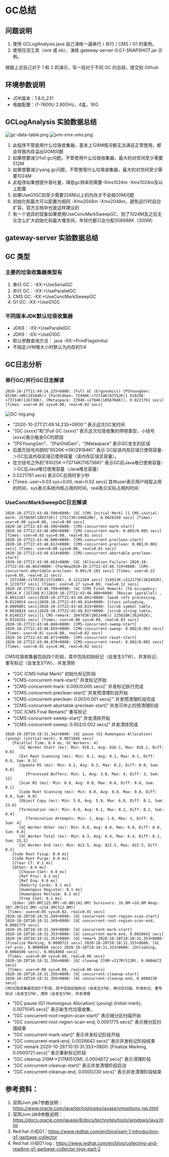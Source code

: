 ﻿# GC总结

## 问题说明
1. 使用 GCLogAnalysis.java 自己演练一遍串行 / 并行 / CMS / G1 的案例。
2. 使用压测工具（wrk 或 sb），演练 gateway-server-0.0.1-SNAPSHOT.jar 示例。

根据上述自己对于 1 和 2 的演示，写一段对于不同 GC 的总结，提交到 Github

## 环境参数说明
- JDK版本：1.8.0_231
- 电脑配置：i7-7600U 2.80GHz，4盒，16G

## GCLogAnalysis 实验数据总结
![gc-data-table.png](https://github.com/gerrypang/JAVA-000/blob/main/JAVA-000/Week_02/images/gc-data-table.png)
![jvm-xmx-xms.png](https://github.com/gerrypang/JAVA-000/blob/main/JAVA-000/Week_02/images/jvm-xmx-xms.png)

1. 此程序不管是用什么垃圾收集器，基本上128M情况都无法满足正常使用，都会导致内存溢出OOM问题
2. 如果想要减少full gc问题，不管使用什么垃圾收集器，最大的对空间至少需要512M
3. 如果想要减少yang gc问题，不管使用什么垃圾收集器，最大的对空间至少需要1024M
4. 此程序如果想提升吞吐量，降低gc频率则需要-Xms1024m -Xmx1024m及以上配置
5. 如果UseG1GC则至少需要256M以上的内存才不会报00M问题
6. 初始化和最大可以配置为相同 -Xms2048m -Xmx2048m，避免运行时自动扩容，官方文档中也是这样建议的
6. 有一个诡异的现象如果使用UseConcMarkSweepGC，到了1024M及之后无论怎么扩大初始化和最大堆空间，年轻代都只会分配306688K（300M）

## gateway-server 实验数据总结


## GC 类型

### 主要的垃圾收集器类型有
1. 串行 GC：-XX:+UseSerialGC
2. 并行 GC：-XX:+UseParallelGC 
3. CMS GC: -XX:+UseConcMarkSweepGC
4. G1 GC: ‐XX:+UseG1GC

### 不同版本JDK默认垃圾收集器
- JDK8：-XX:+UseParallelGC 
- JDK9：‐XX:+UseG1GC
- 默认参数查询方法： java -XX:+PrintFlagsInitial
- 不指定JVM堆大小时默认为内存的1/4

## GC日志分析

### 串行GC/并行GC日志解读
``` shell
2020-10-27T21:49:14.235+0800: [Full GC (Ergonomics) [PSYoungGen: 8526K->0K(29184K)] [ParOldGen: 72498K->73714K(87552K)] 81025K->73714K(116736K), [Metaspace: 2704K->2704K(1056768K)], 0.0221761 secs] [Times: user=0.03 sys=0.00, real=0.02 secs]
``` 
![GC-log.png](https://github.com/gerrypang/JAVA-000/blob/main/JAVA-000/Week_02/images/GC-log.png)

- “2020-10-27T21:49:14.235+0800:” 表示这次GC发时间
- “[GC (xxxx)”和“[Full GC (xxxx)” 表示这次垃圾收集的停顿类型，小括号(xxxx)表示触发GC的原因
- “[PSYoungGen”、“[ParOldGen”、“[Metaspace” 表示GC发生的区域
- 后面方括号内部的“8526K->0K(29184K)” 表示 GC前该内存区域已使用容量-＞GC后该内存区域已使用容量（该内存区域总容量）。
- 在方括号之外的“81025K->73714K(116736K)” 表示GC前Java堆已使用容量-＞GC后Java堆已使用容量（Java堆总容量）
- 0.0221761 secs] 表示GC总用时多少秒
- [Times: user=0.03 sys=0.00, real=0.02 secs] 其中user表示用户线程占用的时间，sys表示系统内核占用的时间，real表示实际占用的时间 


### UseConcMarkSweepGC日志解读
``` shell
2020-10-27T22:43:48.590+0800: [GC (CMS Initial Mark) [1 CMS-initial-mark: 157665K(189372K)] 175173K(346620K), 0.0026260 secs] [Times: user=0.00 sys=0.00, real=0.00 secs]
2020-10-27T22:43:48.596+0800: [CMS-concurrent-mark-start]
2020-10-27T22:43:48.606+0800: [CMS-concurrent-mark: 0.005/0.005 secs] [Times: user=0.03 sys=0.00, real=0.01 secs]
2020-10-27T22:43:48.606+0800: [CMS-concurrent-preclean-start]
2020-10-27T22:43:48.612+0800: [CMS-concurrent-preclean: 0.001/0.001 secs] [Times: user=0.00 sys=0.00, real=0.01 secs]
2020-10-27T22:43:48.614+0800: [CMS-concurrent-abortable-preclean-start]
2020-10-27T22:43:48.663+0800: [GC (Allocation Failure) 2020-10-27T22:43:48.663+0800: [ParNew2020-10-27T22:43:48.719+0800: [CMS-concurrent-abortable-preclean: 0.001/0.102 secs] [Times: user=0.22 sys=0.05, real=0.11 secs]
: 157248K->17472K(157248K), 0.1212269 secs] 314913K->222175K(362492K), 0.1219737 secs] [Times: user=0.27 sys=0.09, real=0.12 secs]
2020-10-27T22:43:48.799+0800: [GC (CMS Final Remark) [YG occupancy: 20924 K (157248 K)]2020-10-27T22:43:48.800+0800: [Rescan (parallel) , 0.0012167 secs]2020-10-27T22:43:48.801+0800: [weak refs processing, 0.0129014 secs]2020-10-27T22:43:48.814+0800: [class unloading, 0.0009801 secs]2020-10-27T22:43:48.815+0800: [scrub symbol table, 0.0018824 secs]2020-10-27T22:43:48.817+0800: [scrub string table, 0.0140317 secs][1 CMS-remark: 204703K(205244K)] 225628K(362492K), 0.0324291 secs] [Times: user=0.00 sys=0.00, real=0.03 secs]
2020-10-27T22:43:48.848+0800: [CMS-concurrent-sweep-start]
2020-10-27T22:43:48.855+0800: [CMS-concurrent-sweep: 0.002/0.002 secs] [Times: user=0.01 sys=0.00, real=0.02 secs]
2020-10-27T22:43:48.871+0800: [CMS-concurrent-reset-start]
2020-10-27T22:43:48.878+0800: [CMS-concurrent-reset: 0.002/0.002 secs] [Times: user=0.01 sys=0.00, real=0.02 secs]
```
CMS垃圾收集器包括四个阶段，其中包括初始标记（会发生STW）、并发标记、重写标记（会发生STW）、并发清除
- “[GC (CMS Initial Mark)” 初始化标记阶段
- “[CMS-concurrent-mark-start]” 并发标记开始
- “[CMS-concurrent-mark: 0.005/0.005 secs]” 并发标记执行完成
- “[CMS-concurrent-preclean-start]” 并发预清理阶段开始
- “[CMS-concurrent-preclean: 0.001/0.001 secs] ” 并发预清理阶段完成
- “[CMS-concurrent-abortable-preclean-start]” 并发可中止的预清理阶段
- “[GC (CMS Final Remark)” 重写标记
- “[CMS-concurrent-sweep-start]” 并发清除开始
- “[CMS-concurrent-sweep: 0.002/0.002 secs]” 并发清除完成

``` shell
2020-10-28T10:10:31.342+0800: [GC pause (G1 Humongous Allocation) (young) (initial-mark), 0.0071045 secs]
   [Parallel Time: 6.4 ms, GC Workers: 4]
      [GC Worker Start (ms): Min: 816.1, Avg: 816.1, Max: 816.1, Diff: 0.0]
      [Ext Root Scanning (ms): Min: 0.1, Avg: 0.1, Max: 0.1, Diff: 0.0, Sum: 0.5]
      [Update RS (ms): Min: 0.2, Avg: 0.2, Max: 0.2, Diff: 0.0, Sum: 0.8]
         [Processed Buffers: Min: 1, Avg: 3.0, Max: 4, Diff: 3, Sum: 12]
      [Scan RS (ms): Min: 0.0, Avg: 0.0, Max: 0.0, Diff: 0.0, Sum: 0.1]
      [Code Root Scanning (ms): Min: 0.0, Avg: 0.0, Max: 0.0, Diff: 0.0, Sum: 0.0]
      [Object Copy (ms): Min: 5.8, Avg: 5.9, Max: 6.0, Diff: 0.1, Sum: 23.6]
      [Termination (ms): Min: 0.0, Avg: 0.1, Max: 0.2, Diff: 0.2, Sum: 0.4]
         [Termination Attempts: Min: 1, Avg: 1.0, Max: 1, Diff: 0, Sum: 4]
      [GC Worker Other (ms): Min: 0.0, Avg: 0.0, Max: 0.0, Diff: 0.0, Sum: 0.0]
      [GC Worker Total (ms): Min: 6.3, Avg: 6.4, Max: 6.4, Diff: 0.1, Sum: 25.5]
      [GC Worker End (ms): Min: 822.5, Avg: 822.5, Max: 822.5, Diff: 0.1]
   [Code Root Fixup: 0.0 ms]
   [Code Root Purge: 0.0 ms]
   [Clear CT: 0.1 ms]
   [Other: 0.6 ms]
      [Choose CSet: 0.0 ms]
      [Ref Proc: 0.2 ms]
      [Ref Enq: 0.0 ms]
      [Redirty Cards: 0.1 ms]
      [Humongous Register: 0.1 ms]
      [Humongous Reclaim: 0.1 ms]
      [Free CSet: 0.1 ms]
   [Eden: 105.0M(125.0M)->0.0B(142.0M) Survivors: 16.0M->18.0M Heap: 307.2M(512.0M)->214.5M(512.0M)]
 [Times: user=0.05 sys=0.02, real=0.01 secs] 
2020-10-28T10:10:31.349+0800: [GC concurrent-root-region-scan-start]
2020-10-28T10:10:31.349+0800: [GC concurrent-root-region-scan-end, 0.0001775 secs]
2020-10-28T10:10:31.349+0800: [GC concurrent-mark-start]
2020-10-28T10:10:31.353+0800: [GC concurrent-mark-end, 0.0026642 secs]
2020-10-28T10:10:31.353+0800: [GC remark 2020-10-28T10:10:31.353+0800: [Finalize Marking, 0.0000721 secs] 2020-10-28T10:10:31.353+0800: [GC ref-proc, 0.0000608 secs] 2020-10-28T10:10:31.353+0800: [Unloading, 0.0004506 secs], 0.0014068 secs]
 [Times: user=0.00 sys=0.00, real=0.00 secs] 
2020-10-28T10:10:31.356+0800: [GC cleanup 219M->217M(512M), 0.0004672 secs]
 [Times: user=0.00 sys=0.00, real=0.00 secs] 
2020-10-28T10:10:31.356+0800: [GC concurrent-cleanup-start]
2020-10-28T10:10:31.356+0800: [GC concurrent-cleanup-end, 0.0000230 secs]
CMS垃圾收集器包括5个阶段，其中包括初始标记（会发生STW）、根分区扫描、并发标记、重写标记（会发生STW）、清除（会发生STW）、并发清理
```
- “[GC pause (G1 Humongous Allocation) (young) (initial-mark), 0.0071045 secs]” 表示新生代垃圾收集，
- “[GC concurrent-root-region-scan-start]” 表示根分区扫描开始
- “[GC concurrent-root-region-scan-end, 0.0001775 secs]” 表示根分区扫描结束
- “[GC concurrent-mark-start]” 表示并发标记阶段开始
- “[GC concurrent-mark-end, 0.0026642 secs]” 表示并发标记阶段结束
- “[GC remark 2020-10-28T10:10:31.353+0800: [Finalize Marking, 0.0000721 secs]” 表示重新标记阶段
- “[GC cleanup 219M->217M(512M), 0.0004672 secs]” 表示清理阶段
- “[GC concurrent-cleanup-start]” 表示并发清理阶段启动
- “[GC concurrent-cleanup-end, 0.0000230 secs]” 表示并发清理阶段结束


## 参考资料：
1. 官网Jvm jdk7参数说明：https://www.oracle.com/java/technologies/javase/vmoptions-jsp.html
2. 官网Jvm jdk8参数说明：https://docs.oracle.com/javase/8/docs/technotes/tools/windows/java.html
3. Red hat 介绍G1：https://www.redhat.com/en/blog/part-1-introduction-g1-garbage-collector
4. Red hat 介绍G1 log：https://www.redhat.com/en/blog/collecting-and-reading-g1-garbage-collector-logs-part-2
